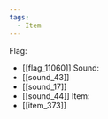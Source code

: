 ```yaml
---
tags:
  - Item
---
```

Flag:
- [[flag_11060]]
Sound:
- [[sound_43]]
- [[sound_17]]
- [[sound_44]]
Item:
- [[item_373]]
